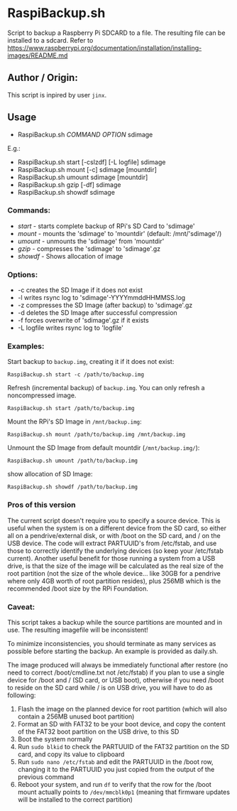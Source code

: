 # RaspiBackup.sh
Script to backup a Raspberry Pi SDCARD to a file. 
The resulting file can be installed to a sdcard. 
Refer to https://www.raspberrypi.org/documentation/installation/installing-images/README.md  


## Author / Origin:

This script is inpired by user `jinx`.


## Usage

* RaspiBackup.sh _COMMAND_ _OPTION_ sdimage

E.g.:
* RaspiBackup.sh start [-cslzdf] [-L logfile] sdimage
* RaspiBackup.sh mount [-c] sdimage [mountdir]
* RaspiBackup.sh umount sdimage [mountdir]
* RaspiBackup.sh gzip [-df] sdimage
* RaspiBackup.sh showdf sdimage
### Commands:

* *start* - starts complete backup of RPi's SD Card to 'sdimage'
* *mount* - mounts the 'sdimage' to 'mountdir' (default: /mnt/'sdimage'/)
* *umount* - unmounts the 'sdimage' from 'mountdir'
* *gzip* - compresses the 'sdimage' to 'sdimage'.gz
* *showdf* - Shows allocation of image
### Options:

* -c creates the SD Image if it does not exist
* -l writes rsync log to 'sdimage'-YYYYmmddHHMMSS.log
* -z compresses the SD Image (after backup) to 'sdimage'.gz
* -d deletes the SD Image after successful compression
* -f forces overwrite of 'sdimage'.gz if it exists
* -L logfile writes rsync log to 'logfile'

### Examples:

Start backup to `backup.img`, creating it if it does not exist:
```
RaspiBackup.sh start -c /path/to/backup.img
```


Refresh (incremental backup) of `backup.img`. You can only refresh a noncompressed image. 
```
RaspiBackup.sh start /path/to/backup.img
```


Mount the RPi's SD Image in `/mnt/backup.img`:
```
RaspiBackup.sh mount /path/to/backup.img /mnt/backup.img
```

Unmount the SD Image from default mountdir (`/mnt/backup.img/`):
```
RaspiBackup.sh umount /path/to/backup.img
```

show allocation of SD Image:
```
RaspiBackup.sh showdf /path/to/backup.img
```


### Pros of this version

The current script doesn't require you to specify a source device. This is useful when the system is on a different device from the SD card, so either all on a pendrive/external disk, or with /boot on the SD card, and / on the USB device.
The code will extract PARTUUID's from /etc/fstab, and use those to correctly identify the underlying devices (so keep your /etc/fstab current).
Another useful benefit for those running a system from a USB drive, is that the size of the image will be calculated as the real size of the root partition (not the size of the whole device... like 30GB for a pendrive where only 4GB worth of root partition resides), plus 256MB which is the recommended /boot size by the RPi Foundation.

### Caveat:

This script takes a backup while the source partitions are mounted and in use. The resulting imagefile will be inconsistent!

To minimize inconsistencies, you should terminate as many services as possible before starting the backup. An example is provided as daily.sh.

The image produced will always be immediately functional after restore (no need to correct /boot/cmdline.txt not /etc/fstab) if you plan to use a single device for /boot and / (SD card, or USB boot), otherwise if you need /boot to reside on the SD card while / is on USB drive, you will have to do as following:

1. Flash the image on the planned device for root partition (which will also contain a 256MB unused boot partition)
2. Format an SD with FAT32 to be your boot device, and copy the content of the FAT32 boot partition on the USB drive, to this SD
3. Boot the system normally
4. Run `sudo blkid` to check the PARTUUID of the FAT32 partition on the SD card, and copy its value to clipboard
5. Run `sudo nano /etc/fstab` and edit the PARTUUID in the /boot row, changing it to the PARTUUID you just copied from the output of the previous command
6. Reboot your system, and run `df` to verify that the row for the /boot mount actually points to `/dev/mmcblk0p1` (meaning that firmware updates will be installed to the correct partition)
